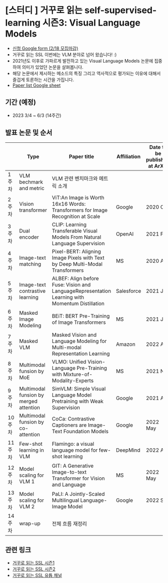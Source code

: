 # [스터디 ] 거꾸로 읽는 self-supervised-learning 시즌3: Visual Language Models

- [신청 Google form (2/18 모집마감)](https://forms.gle/f7ZmUkfxNxBT1VUD8)
- 거꾸로 읽는 SSL 이번에는 VLM 분야로 넘어 왔습니다! :)
- 2021년도 이후로 가파르게 발전하고 있는 Visual Language Models 논문에 집중하여 의미가 있었던 논문을 살펴봅니다. 
- 해당 논문에서 제시하는 메소드의 특징 그리고 역사적으로 평가되는 이유에 대해서 즐겁게 토론하는 시간을 가집니다. 
- [Paper list Google sheet](https://docs.google.com/spreadsheets/d/1P-pACgU9G0xq6M9Gufad-3tLUBavSMyUL0NIdd6TVH8/edit#gid=542739927)

## 기간 (예정)
- 2023 3/4 ~ 6/3 (14주간)

## 발표 논문 및 순서
  | Type | Paper title | Affiliation | Date to be published at ArXiv | Speaker
-- | -- | -- | -- | -- | --
1 주차 | VLM bechmark and metric | VLM 관련 벤치마크와 메트릭 소개 |   |   | 강재욱
2 주차 | Vision transformer | ViT:An Image is Worth 16x16 Words: Transformers for Image Recognition at Scale | Google | 2020 Oct | 이인규
3 주차 | Dual encoder | CLIP: Learning Transferable Visual Models From Natural Language Supervision | OpenAI | 2021 Feb |  김희은
4 주차 | Image-text matching | Pixel-BERT: Aligning Image Pixels with Text by Deep Multi-Modal Transformers | MS | 2020 Apr |  
5 주차 | Image-text contrastive learning | ALBEF: Align before Fuse: Vision and LanguageRepresentation Learning with Momentum Distillation | Salesforce |  2021 Jul |  이유경
6 주차 | Masked Image Modeling | BEiT: BERT Pre-Training of Image Transformers | MS | 2021 Jun | 박민지
7 주차 | Masked VLM | Masked Vision and Language Modeling for Multi-modal Representation Learning | Amazon | 2022 Aug |  김강민
8 주차 | Multimodal funsion by MoE | VLMO: Unified Vision-Language Pre-Training with Mixture-of-Modality-Experts | MS | 2021 Nov |  백혜림
9 주차 | Multimodal funsion by merged attention | SimVLM: Simple Visual Language Model Pretraining with Weak Supervision | Google | 2021 Aug |  정윤성
10 주차 | Multimodal funsion by  co-attention | CoCa: Contrastive Captioners are Image-Text Foundation Models | Google | 2022 May |  김승우
11 주차 | Few-shot learning in VLM | Flamingo: a visual language model for few-shot learning | DeepMind | 2022 Apr |  조성국
12 주차 | Model scaling for VLM 1 | GIT: A Generative Image-to-text Transformer for Vision and Language | MS | 2022 May |  김기범
13 주차 | Model scaling for VLM 2 | PaLI: A Jointly-Scaled Multilingual Language-Image Model | Google | 2022 Sep |  이영수
14 주차 | wrap-up | 전체 흐름 재정리 |   |   | 강재욱


## 관련 링크
- [거꾸로 읽는 SSL 시즌1](https://youtube.com/playlist?list=PLMSTs9nojhszOnaAwOg42NEsH_Jn6405o)
- [거꾸로 읽는 SSL 시즌2](https://youtube.com/playlist?list=PLMSTs9nojhszeFer8gYnEI5yA5JenWzEA)
- [거꾸로 읽는 SSL 유튭 채널](https://www.youtube.com/channel/UCTwcUmKhqeBhG0rQHkPVP6Q)
